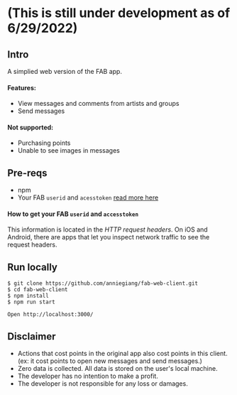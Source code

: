 # (This is still under development as of 6/29/2022)

## Intro

A simplied web version of the FAB app.

#### Features:

- View messages and comments from artists and groups
- Send messages

#### Not supported:

- Purchasing points
- Unable to see images in messages

## Pre-reqs

- npm
- Your FAB `userid` and `acesstoken` [read more here](https://github.com/anniegiang/fab-web-client#how-to-get-your-fab-userid-and-accesstoken)

#### How to get your FAB `userid` and `accesstoken`

This information is located in the _HTTP request headers_. On iOS and Android, there are apps that let you inspect network traffic to see the request headers.

## Run locally

```
$ git clone https://github.com/anniegiang/fab-web-client.git
$ cd fab-web-client
$ npm install
$ npm run start

Open http://localhost:3000/
```

## Disclaimer

- Actions that cost points in the original app also cost points in this client. (ex: it cost points to open new messages and send messages.)
- Zero data is collected. All data is stored on the user's local machine.
- The developer has no intention to make a profit.
- The developer is not responsible for any loss or damages.
